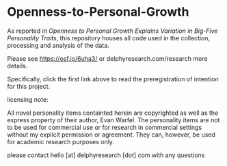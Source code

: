 Openness-to-Personal-Growth
===========================

As reported in *Openness to Personal Growth Explains Variation in Big-Five Personality Traits*, this repository houses all code used in the collection, processing and analysis of the data.



Please see https://osf.io/6uha3/ or delphyresearch.com/research more details.

Specifically, click the first link above to read the preregistration of intention for this project. 

licensing note: 

All novel personality items containted herein are copyrighted as well as the express property of their author, Evan Warfel. The personality items are not to be used for commercial use or for research in commercial settings without my explicit permission or agreement. They can, however, be used for academic research purposes only.

please contact hello [at] delphyresearch [dot] com with any questions
